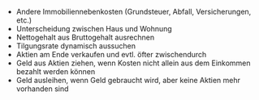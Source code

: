 - Andere Immobiliennebenkosten (Grundsteuer, Abfall, Versicherungen, etc.)
- Unterscheidung zwischen Haus und Wohnung
- Nettogehalt aus Bruttogehalt ausrechnen
- Tilgungsrate dynamisch aussuchen
- Aktien am Ende verkaufen und evtl. öfter zwischendurch
- Geld aus Aktien ziehen, wenn Kosten nicht allein aus dem Einkommen bezahlt werden können
- Geld ausleihen, wenn Geld gebraucht wird, aber keine Aktien mehr vorhanden sind